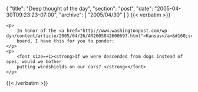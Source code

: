 {
  "title": "Deep thought of the day",
  "section": "post",
  "date": "2005-04-30T09:23:23-07:00",
  "archive": [
    "2005/04/30"
  ]
}
{{< verbatim >}}

    <p>
        In honor of the <a href="http://www.washingtonpost.com/wp-dyn/content/article/2005/04/26/AR2005042600697.html">Kansas</a>&#160;school
        board, I have this for you to ponder: 
    </p>
    <p>
        <font size=+1><strong>If we were descended from dogs instead of apes, would we bother
        putting windshields on our cars? </strong></font>
    </p>

{{< /verbatim >}}
